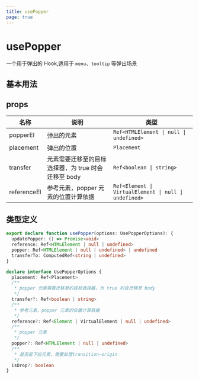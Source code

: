 ```yaml
---
title: usePopper
page: true
---
```


# usePopper

一个用于弹出的 Hook,适用于 `menu`、`tooltip` 等弹出场景

## 基本用法

## props

| 名称        | 说明                                                | 类型                                                  |
| ----------- | --------------------------------------------------- | ----------------------------------------------------- |
| popperEl    | 弹出的元素                                          | `Ref<HTMLElement \| null \| undefined>`               |
| placement   | 弹出的位置                                          | `Placement`                                           |
| transfer    | 元素需要迁移至的目标选择器，为 true 时会迁移至 body | `Ref<boolean \| string>`                              |
| referenceEl | 参考元素，popper 元素的位置计算依据                 | `Ref<Element \| VirtualElement \| null \| undefined>` |

## 类型定义

```typescript
export declare function usePopper(options: UsePopperOptions): {
  updatePopper: () => Promise<void>
  reference: Ref<HTMLElement | null | undefined>
  popper: Ref<HTMLElement | null | undefined> | undefined
  transferTo: ComputedRef<string | undefined>
}

declare interface UsePopperOptions {
  placement: Ref<Placement>
  /**
   * popper 元素需要迁移至的目标选择器，为 true 时会迁移至 body
   */
  transfer?: Ref<boolean | string>
  /**
   * 参考元素，popper 元素的位置计算依据
   */
  reference?: Ref<Element | VirtualElement | null | undefined>
  /**
   * popper 元素
   */
  popper?: Ref<HTMLElement | null | undefined>
  /**
   * 是否是下拉元素，需要处理transition-origin
   */
  isDrop?: boolean
}
```
